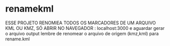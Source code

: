 # renamekml
ESSE PROJETO RENOMIEA TODOS OS MARCADORES DE UM ARQUIVO KML OU KMZ, SÓ ABRIR NO NAVEGADOR : localhost:3000 e aguardar gerar o arquivo output
lembre de renomear o arquivo de origem (kmz,kml) para rename.kml
